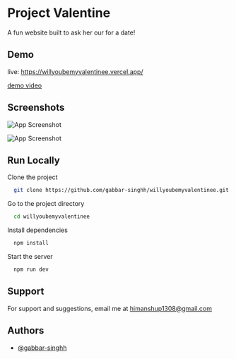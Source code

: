 
# Project Valentine

A fun website built to ask her our for a date!




## Demo

live: https://willyoubemyvalentinee.vercel.app/

[demo video](https://github.com/gabbar-singhh/chromeland-extension/assets/110885026/84d72f3a-2ff5-43d9-b222-931dbcbdc1ab)
## Screenshots

![App Screenshot](https://github.com/gabbar-singhh/willyoubemyvalentinee/assets/110885026/2f052252-09e0-4a17-ad9d-3be79ea1d75d)

![App Screenshot](https://github.com/gabbar-singhh/willyoubemyvalentinee/assets/110885026/6d7e6c37-01cf-43ee-a826-7283b29e137c)

## Run Locally

Clone the project

```bash
  git clone https://github.com/gabbar-singhh/willyoubemyvalentinee.git
```

Go to the project directory

```bash
  cd willyoubemyvalentinee
```

Install dependencies

```bash
  npm install
```

Start the server

```bash
  npm run dev
```


## Support

For support and suggestions, email me at himanshup1308@gmail.com


## Authors

- [@gabbar-singhh](https://www.github.com/gabbar-singhh)
